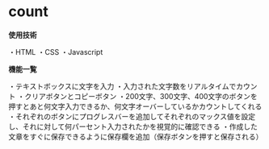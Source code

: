 # count
**使用技術**

・HTML
・CSS
・Javascript

**機能一覧**

・テキストボックスに文字を入力
・入力された文字数をリアルタイムでカウント
・クリアボタンとコピーボタン
・200文字、300文字、400文字のボタンを押すとあと何文字入力できるか、何文字オーバーしているかカウントしてくれる
・それぞれのボタンにプログレスバーを追加してそれぞれのマックス値を設定し、それに対して何パーセント入力されたかを視覚的に確認できる
・作成した文章をすぐに保存できるように保存欄を追加（保存ボタンを押すと保存される）
